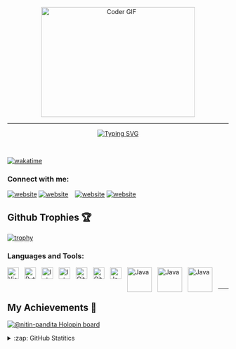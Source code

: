 <p align="center">
  <img alt="Coder GIF" height=250 width=350 src="https://user-images.githubusercontent.com/37551474/113611467-3a567d80-9657-11eb-862b-b07b4f105c6f.gif" />
</p>
<hr>
<div align="center">
  
[![Typing SVG](https://readme-typing-svg.demolab.com?font=Fira+Code&weight=500&duration=3000&pause=1000&color=11F744&center=true&vCenter=true&width=435&lines=Hi%2C+my+name+is+Nitin+%F0%9F%99%8B%E2%80%8D%E2%99%82%EF%B8%8F;Computer+Science+Undergrad+%F0%9F%91%A8%E2%80%8D%F0%9F%8E%93;Interests+%F0%9F%A7%A0;Machine+Learning+%F0%9F%92%BB;Artificial+Intelligence+%F0%9F%A4%96+;Open+Source+Enthusiast+;Let's+Connect+%F0%9F%98%83)](https://git.io/typing-svg)
  
</div>
<br>


[![wakatime](https://wakatime.com/badge/user/9b71033d-3f00-4e15-8f10-d968df07f01c/project/44569291-ac23-4ecb-b6ba-cd7a447283bf.svg)](https://wakatime.com/badge/user/9b71033d-3f00-4e15-8f10-d968df07f01c/project/44569291-ac23-4ecb-b6ba-cd7a447283bf)

### Connect with me:

[![website](https://img.icons8.com/color/48/000000/twitter--v1.png)](https://twitter.com/NitinPandita_#gh-light-mode-only)
[![website](https://img.icons8.com/color/48/000000/twitter--v1.png)](https://twitter.com/NitinPandita_#gh-dark-mode-only)
&nbsp;&nbsp;
[![website](https://img.icons8.com/color/48/000000/linkedin.png)](https://www.linkedin.com/in/nitin-pandita-148070213/#gh-light-mode-only)
[![website](https://img.icons8.com/color/48/000000/linkedin.png)](https://www.linkedin.com/in/nitin-pandita-148070213/#gh-dark-mode-only)


## Github Trophies 🏆
[![trophy](https://github-profile-trophy.vercel.app/?username=nitin-pandita&margin-w=15&margin-h=15&theme=gruvbox)](https://github.com/ryo-ma/github-profile-trophy)

### Languages and Tools:

<img align="left" alt="Visual Studio Code" width="26px" src="https://cdn.jsdelivr.net/gh/devicons/devicon/icons/vscode/vscode-original.svg" style="padding-right:10px;" />
<img align="left" alt="Python" width="26px" src="https://cdn.jsdelivr.net/gh/devicons/devicon/icons/python/python-original.svg" style="padding-right:10px;" />
<img align="left" alt="InteliJ" width="26px" src="https://cdn.iconscout.com/icon/free/png-512/intellij-3-1175019.png?f=avif&w=256" style="padding-right:10px;" />
<img align="left" alt="InteliJ" width="26px" src="https://cdn.iconscout.com/icon/free/png-512/react-1-282599.png?f=avif&w=256" style="padding-right:10px;" />
<img align="left" alt="Git" width="26px" src="https://cdn.jsdelivr.net/gh/devicons/devicon/icons/git/git-original.svg" style="padding-right:10px;" />
<img align="left" alt="GitHub" width="26px" src="https://cdn.iconscout.com/icon/free/png-512/github-159-721954.png?f=avif&w=256" style="padding-right:10px;" />
<img align="left" alt="Java" width="26px" src="https://cdn.iconscout.com/icon/free/png-512/java-60-1174953.png?f=avif&w=256" style="padding-right:10px;" />

<img align="left" alt="Java" width="56px" src="https://logos-world.net/wp-content/uploads/2021/10/Tableau-Symbol.png" style="padding-right:10px;" />

<img align="left" alt="Java" width="56px" src="https://w7.pngwing.com/pngs/579/16/png-transparent-power-bi-business-intelligence-microsoft-office-365-data-visualization-microsoft-text-rectangle-logo.png" style="padding-right:10px;" />

<img align="left" alt="Java" width="56px" src="https://upload.wikimedia.org/wikipedia/commons/8/87/Sql_data_base_with_logo.png" style="padding-right:10px;" />



<br />
<br />

---

## My Achievements 🙌
[![@nitin-pandita Holopin board](https://holopin.me/nitinpandita)](https://holopin.io/@nitinpandita)

<details>
  <summary>:zap: GitHub Statitics</summary>

  <img align="left" alt="My GitHub Stats" src="https://github-readme-stats.vercel.app/api?username=nitin-pandita&show_icons=true&hide_border=false&title_color=ff652f&icon_color=FFE400&bg_color=09131B&text_color=ffffff&border_color=0c1a25" />

  
<!-- [![GitHub Streak](http://github-readme-streak-stats.herokuapp.com?user=nitin-pandita&theme=dark&hide_border=true)](https://git.io/streak-stats)
</details> -->
<p>


```python
class nitin-pandita():
    
  def __init__(self):
    self.name = "Nitin Pandita";
    self.username = "nitin-pandita";
    self.location = "Jammu, India";
    self.twitter = "@nitin-pandita";
 
  
  def __str__(self):
    return self.name

if __name__ == '__main__':
    me = nitin-pandita()
```
<!-- -------------------------------------------profile -->

---

<img align="right" alt="GIF" height="170px" src="https://media.giphy.com/media/J5B1Y8QZnzXXbLQIBu/giphy.gif" />

### Spotify Playing 🎧
[![Spotify](https://spotify-github-profile.vercel.app/api/view?uid=9v2a7zu8xpna0uoe64zw9hv08&cover_image=true&theme=novatorem&bar_color_cover=false&bar_color=53b14f)](https://github.com/kittinan/spotify-github-profile)

---
<!-- <div align="center">
[![spotify-github-profile](https://spotify-github-profile.vercel.app/api/view?uid=9v2a7zu8xpna0uoe64zw9hv08&cover_image=true&theme=default)](https://github.com/kittinan/spotify-github-profile)
</div> -->


  <h4 align="center">Visitor's count :eyes:</h4>
  <p align="center"><img src="https://profile-counter.glitch.me/{nitin-pandita}/count.svg" alt="nitin-pandita :: Visitor's Count" /></p>


[twitter]: https://twitter.com/NitinPandita_
[instagram]: https://www.instagram.com/arj_nitin_/
[linkedin]: https://www.linkedin.com/in/nitin-pandita-148070213/



